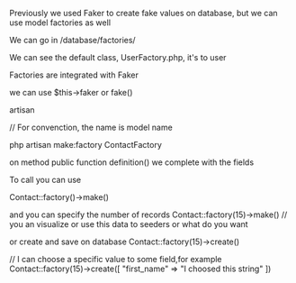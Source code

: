 Previously we used Faker to create fake values on database, but we can use model factories
as well

We can go in /database/factories/

We can see the default class, UserFactory.php, it's to user

Factories are integrated with Faker

we can use
$this->faker or fake()

artisan

// For convenction, the name is model name

php artisan make:factory ContactFactory

on method public function definition()
we complete with the fields


To call you can use

Contact::factory()->make()  

and you can specify the number of records
Contact::factory(15)->make()   // you an visualize or use this data to seeders or what do you want

or create and save on database
Contact::factory(15)->create()


// I can choose a specific value to some field,for example
Contact::factory(15)->create([
    "first_name" => "I choosed this string"
])